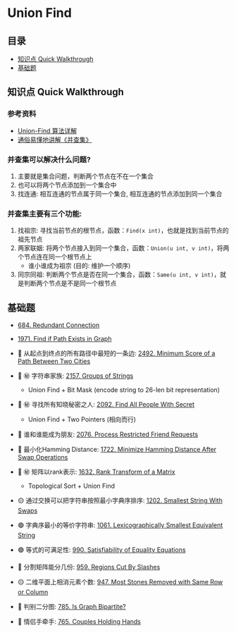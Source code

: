 # Union Find

## 目录
* [知识点 Quick Walkthrough](#知识点-quick-walkthrough)
* [基础题](#基础题)

## 知识点 Quick Walkthrough
### 参考资料
* [Union-Find 算法详解](https://github.com/labuladong/fucking-algorithm/blob/master/%E7%AE%97%E6%B3%95%E6%80%9D%E7%BB%B4%E7%B3%BB%E5%88%97/UnionFind%E7%AE%97%E6%B3%95%E8%AF%A6%E8%A7%A3.md)
* [通俗易懂地讲解《并查集》](https://zhuanlan.zhihu.com/p/125604577)

### 并查集可以解决什么问题?
1. 主要就是集合问题，判断两个节点在不在一个集合
2. 也可以将两个节点添加到一个集合中
3. 找连通: 相互连通的节点属于同一个集合, 相互连通的节点添加到同一个集合

### 并查集主要有三个功能:
1. 找祖宗: 寻找当前节点的根节点，函数：`Find(x int)`，也就是找到当前节点的祖先节点
2. 两家联姻: 将两个节点接入到同一个集合，函数：`Union(u int, v int)`，将两个节点连在同一个根节点上
    * 谁小谁成为祖宗 (目的: 维护一个顺序)
3. 同宗同祖: 判断两个节点是否在同一个集合，函数：`Same(u int, v int)`，就是判断两个节点是不是同一个根节点

## 基础题
* [684. Redundant Connection](https://leetcode.com/problems/redundant-connection/)

* [1971. Find if Path Exists in Graph](https://leetcode.com/problems/find-if-path-exists-in-graph/)

* :red_circle: 从起点到终点的所有路径中最短的一条边: [2492. Minimum Score of a Path Between Two Cities](https://leetcode.com/problems/minimum-score-of-a-path-between-two-cities/description/)

* :red_circle: :secret: 字符串家族: [2157. Groups of Strings](https://leetcode.com/problems/groups-of-strings/description/)
	* Union Find + Bit Mask (encode string to 26-len bit representation)

* :red_circle: :secret: 寻找所有知晓秘密之人: [2092. Find All People With Secret](https://leetcode.com/problems/find-all-people-with-secret/description/)
    * Union Find + Two Pointers (相向而行)

* :red_circle: 谁和谁能成为朋友: [2076. Process Restricted Friend Requests](https://leetcode.com/problems/process-restricted-friend-requests/description/)

* :red_circle: 最小化Hamming Distance: [1722. Minimize Hamming Distance After Swap Operations](https://leetcode.com/problems/minimize-hamming-distance-after-swap-operations/description/)

* :red_circle: :secret: 矩阵以rank表示: [1632. Rank Transform of a Matrix](https://leetcode.com/problems/rank-transform-of-a-matrix/description/)
    * Topological Sort + Union Find

* :yellow_circle: 通过交换可以把字符串按照最小字典序排序: [1202. Smallest String With Swaps](https://leetcode.com/problems/smallest-string-with-swaps/description/)

* :green_circle: 字典序最小的等价字符串: [1061. Lexicographically Smallest Equivalent String](https://leetcode.com/problems/lexicographically-smallest-equivalent-string/description/)

* :green_circle: 等式的可满足性: [990. Satisfiability of Equality Equations](https://leetcode.com/problems/satisfiability-of-equality-equations/description/)

* :red_circle: 分割矩阵能分几份: [959. Regions Cut By Slashes](https://leetcode.com/problems/regions-cut-by-slashes/)

* :yellow_circle: 二维平面上相消元素个数: [947. Most Stones Removed with Same Row or Column](https://leetcode.com/problems/most-stones-removed-with-same-row-or-column/description/)

* :red_circle: 判别二分图: [785. Is Graph Bipartite?](https://leetcode.com/problems/is-graph-bipartite/)

* :red_circle: 情侣手牵手: [765. Couples Holding Hands](https://leetcode.com/problems/couples-holding-hands/description/)